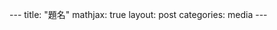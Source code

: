 
--- title:  "題名" mathjax: true layout: post categories: media --- 
<span style="font-size:large"> 
